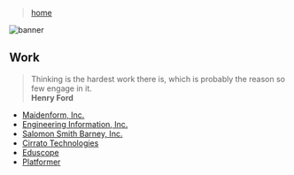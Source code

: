 > [home](../)

![banner](/profile/photos/banner.png)

## Work

> Thinking is the hardest work there is, which is probably the reason so few engage in it.  
> **Henry Ford**

* [Maidenform, Inc.](maidenform)
* [Engineering Information, Inc.](ei)
* [Salomon Smith Barney, Inc.](salomon)
* [Cirrato Technologies](cirrato)
* [Eduscope](eduscope)
* [Platformer](platformer)
